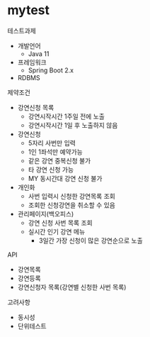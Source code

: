 # mytest

테스트과제

- 개발언어
  - Java 11
- 프레임워크
  - Spring Boot 2.x
- RDBMS

제약조건

- 강연신청 목록
  - 강연시작시간 1주일 전에 노출
  - 강연시작시간 1일 후 노출하지 않음
- 강연신청
  - 5자리 사번만 입력
  - 1인 1좌석만 예약가능
  - 같은 강연 중복신청 불가
  - 타 강연 신청 가능
  - MY 동시간대 강연 신청 불가
- 개인화
  - 사번 입력시 신청한 강연목록 조회
  - 조회한 신청강연을 취소할 수 있음
- 관리페이지(백오피스)
  - 강연 신청 사번 목록 조회
  - 실시간 인기 강연 메뉴
    - 3일간 가장 신청이 많은 강연순으로 노출

API

- 강연목록
- 강연등록
- 강연신청자 목록(강연별 신청한 사번 목록)

고려사항

- 동시성
- 단위테스트
